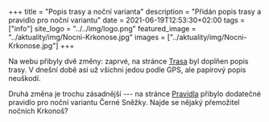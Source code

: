 +++
title = "Popis trasy a noční varianta"
description = "Přidán popis trasy a pravidlo pro noční variantu"
date = 2021-06-19T12:53:30+02:00
tags = ["info"]
site_logo = "../../img/logo.png"
featured_image = "../aktuality/img/Nocni-Krkonose.jpg"
images = ["../aktuality/img/Nocni-Krkonose.jpg"]
+++

Na webu přibyly dvě změny: zaprvé, na stránce [Trasa](/trasa)
byl doplňen popis trasy. V dnešní době asi už všichni jedou podle
GPS, ale papírový popis neuškodí.

Druhá změna je trochu zásadnější --- na stránce [Pravidla](/pravidla)
přibylo dodatečné pravidlo pro noční variantu Černé Sněžky. Najde se
nějaký přemožitel nočních Krkonoš?

